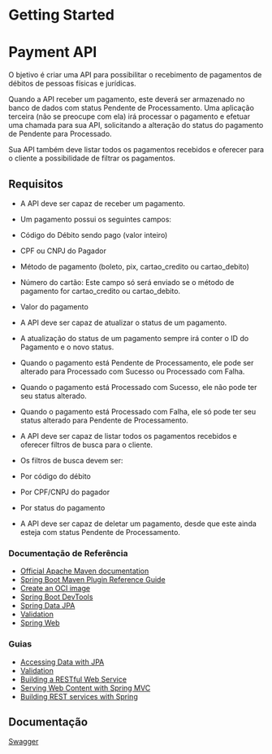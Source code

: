 # Getting Started


# Payment API

O bjetivo é criar uma API para possibilitar o recebimento de pagamentos de débitos de pessoas físicas e jurídicas.

Quando a API receber um pagamento, este deverá ser armazenado no banco de dados com status Pendente de Processamento. Uma aplicação terceira (não se preocupe com ela) irá processar o pagamento e efetuar uma chamada para sua API, solicitando a alteração do status do pagamento de Pendente para Processado.

Sua API também deve listar todos os pagamentos recebidos e oferecer para o cliente a possibilidade de filtrar os pagamentos.

## Requisitos

- A API deve ser capaz de receber um pagamento.

- Um pagamento possui os seguintes campos:

- Código do Débito sendo pago (valor inteiro)

- CPF ou CNPJ do Pagador

- Método de pagamento (boleto, pix, cartao_credito ou cartao_debito)

- Número do cartão: Este campo só será enviado se o método de pagamento for cartao_credito ou cartao_debito.

- Valor do pagamento

- A API deve ser capaz de atualizar o status de um pagamento.

- A atualização do status de um pagamento sempre irá conter o ID do Pagamento e o novo status.

- Quando o pagamento está Pendente de Processamento, ele pode ser alterado para Processado com Sucesso ou Processado com Falha.

- Quando o pagamento está Processado com Sucesso, ele não pode ter seu status alterado.

- Quando o pagamento está Processado com Falha, ele só pode ter seu status alterado para Pendente de Processamento.

- A API deve ser capaz de listar todos os pagamentos recebidos e oferecer filtros de busca para o cliente.

- Os filtros de busca devem ser:

- Por código do débito

- Por CPF/CNPJ do pagador

- Por status do pagamento

- A API deve ser capaz de deletar um pagamento, desde que este ainda esteja com status Pendente de Processamento.
### Documentação de Referência

* [Official Apache Maven documentation](https://maven.apache.org/guides/index.html)
* [Spring Boot Maven Plugin Reference Guide](https://docs.spring.io/spring-boot/docs/3.1.3/maven-plugin/reference/html/)
* [Create an OCI image](https://docs.spring.io/spring-boot/docs/3.1.3/maven-plugin/reference/html/#build-image)
* [Spring Boot DevTools](https://docs.spring.io/spring-boot/docs/3.1.3/reference/htmlsingle/index.html#using.devtools)
* [Spring Data JPA](https://docs.spring.io/spring-boot/docs/3.1.3/reference/htmlsingle/index.html#data.sql.jpa-and-spring-data)
* [Validation](https://docs.spring.io/spring-boot/docs/3.1.3/reference/htmlsingle/index.html#io.validation)
* [Spring Web](https://docs.spring.io/spring-boot/docs/3.1.3/reference/htmlsingle/index.html#web)

### Guias

* [Accessing Data with JPA](https://spring.io/guides/gs/accessing-data-jpa/)
* [Validation](https://spring.io/guides/gs/validating-form-input/)
* [Building a RESTful Web Service](https://spring.io/guides/gs/rest-service/)
* [Serving Web Content with Spring MVC](https://spring.io/guides/gs/serving-web-content/)
* [Building REST services with Spring](https://spring.io/guides/tutorials/rest/)


## Documentação

[Swagger](http://localhost:8080/swagger-ui/index.html#/)


